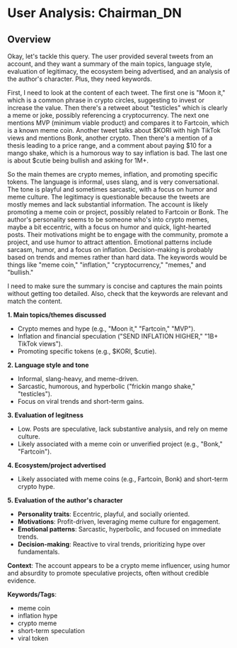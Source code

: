 # User Analysis: Chairman_DN

## Overview

<think>
Okay, let's tackle this query. The user provided several tweets from an account, and they want a summary of the main topics, language style, evaluation of legitimacy, the ecosystem being advertised, and an analysis of the author's character. Plus, they need keywords.

First, I need to look at the content of each tweet. The first one is "Moon it," which is a common phrase in crypto circles, suggesting to invest or increase the value. Then there's a retweet about "testicles" which is clearly a meme or joke, possibly referencing a cryptocurrency. The next one mentions MVP (minimum viable product) and compares it to Fartcoin, which is a known meme coin. Another tweet talks about $KORI with high TikTok views and mentions Bonk, another crypto. Then there's a mention of a thesis leading to a price range, and a comment about paying $10 for a mango shake, which is a humorous way to say inflation is bad. The last one is about $cutie being bullish and asking for 1M+.

So the main themes are crypto memes, inflation, and promoting specific tokens. The language is informal, uses slang, and is very conversational. The tone is playful and sometimes sarcastic, with a focus on humor and meme culture. The legitimacy is questionable because the tweets are mostly memes and lack substantial information. The account is likely promoting a meme coin or project, possibly related to Fartcoin or Bonk. The author's personality seems to be someone who's into crypto memes, maybe a bit eccentric, with a focus on humor and quick, light-hearted posts. Their motivations might be to engage with the community, promote a project, and use humor to attract attention. Emotional patterns include sarcasm, humor, and a focus on inflation. Decision-making is probably based on trends and memes rather than hard data. The keywords would be things like "meme coin," "inflation," "cryptocurrency," "memes," and "bullish."

I need to make sure the summary is concise and captures the main points without getting too detailed. Also, check that the keywords are relevant and match the content.
</think>

**1. Main topics/themes discussed**  
- Crypto memes and hype (e.g., "Moon it," "Fartcoin," "MVP").  
- Inflation and financial speculation ("SEND INFLATION HIGHER," "1B+ TikTok views").  
- Promoting specific tokens (e.g., $KORI, $cutie).  

**2. Language style and tone**  
- Informal, slang-heavy, and meme-driven.  
- Sarcastic, humorous, and hyperbolic ("frickin mango shake," "testicles").  
- Focus on viral trends and short-term gains.  

**3. Evaluation of legitness**  
- Low. Posts are speculative, lack substantive analysis, and rely on meme culture.  
- Likely associated with a meme coin or unverified project (e.g., "Bonk," "Fartcoin").  

**4. Ecosystem/project advertised**  
- Likely associated with meme coins (e.g., Fartcoin, Bonk) and short-term crypto hype.  

**5. Evaluation of the author's character**  
- **Personality traits**: Eccentric, playful, and socially oriented.  
- **Motivations**: Profit-driven, leveraging meme culture for engagement.  
- **Emotional patterns**: Sarcastic, hyperbolic, and focused on immediate trends.  
- **Decision-making**: Reactive to viral trends, prioritizing hype over fundamentals.  

**Context**: The account appears to be a crypto meme influencer, using humor and absurdity to promote speculative projects, often without credible evidence.  

**Keywords/Tags**:  
- meme coin  
- inflation hype  
- crypto meme  
- short-term speculation  
- viral token